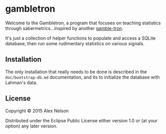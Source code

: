# gambletron

Welcome to the Gambletron, a program that focuses on teaching statistics
through sabermetrics...inspired by another [gamble-tron](http://simpsons.wikia.com/wiki/Gamble-Tron_2000).

It's just a collection of helper functions to populate and access a SQLite database, then run some rudimentary statistics on various signals.

## Installation

The only installation that really needs to be done is described in the `doc/bootstrap-db.md` documentation, and its to initialize the database with Lahman's data.

## License

Copyright © 2015 Alex Nelson

Distributed under the Eclipse Public License either version 1.0 or (at
your option) any later version.
